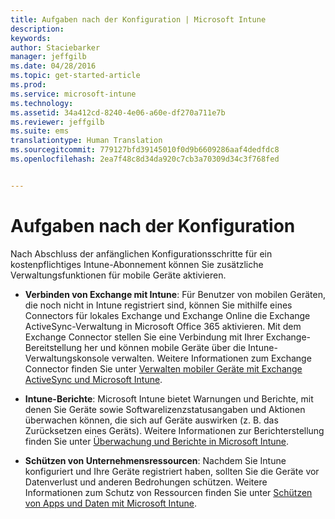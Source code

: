 ```yaml
---
title: Aufgaben nach der Konfiguration | Microsoft Intune
description: 
keywords: 
author: Staciebarker
manager: jeffgilb
ms.date: 04/28/2016
ms.topic: get-started-article
ms.prod: 
ms.service: microsoft-intune
ms.technology: 
ms.assetid: 34a412cd-8240-4e06-a60e-df270a711e7b
ms.reviewer: jeffgilb
ms.suite: ems
translationtype: Human Translation
ms.sourcegitcommit: 779127bfd39145010f0d9b6609286aaf4dedfdc8
ms.openlocfilehash: 2ea7f48c8d34da920c7cb3a70309d34c3f768fed


---
```


# Aufgaben nach der Konfiguration
Nach Abschluss der anfänglichen Konfigurationsschritte für ein kostenpflichtiges Intune-Abonnement können Sie zusätzliche Verwaltungsfunktionen für mobile Geräte aktivieren.

-   **Verbinden von Exchange mit Intune**: Für Benutzer von mobilen Geräten, die noch nicht in Intune registriert sind, können Sie mithilfe eines Connectors für lokales Exchange und Exchange Online die Exchange ActiveSync-Verwaltung in Microsoft Office 365 aktivieren. Mit dem Exchange Connector stellen Sie eine Verbindung mit Ihrer Exchange-Bereitstellung her und können mobile Geräte über die Intune-Verwaltungskonsole verwalten. Weitere Informationen zum Exchange Connector finden Sie unter [Verwalten mobiler Geräte mit Exchange ActiveSync und Microsoft Intune](/intune/deploy-use/mobile-device-management-with-exchange-activesync-and-microsoft-intune).

-   **Intune-Berichte**: Microsoft Intune bietet Warnungen und Berichte, mit denen Sie Geräte sowie Softwarelizenzstatusangaben und Aktionen überwachen können, die sich auf Geräte auswirken (z. B. das Zurücksetzen eines Geräts).  Weitere Informationen zur Berichterstellung finden Sie unter [Überwachung und Berichte in Microsoft Intune](/intune/deploy-use/monitoring-and-reports-with-microsoft-intune).

-   **Schützen von Unternehmensressourcen**: Nachdem Sie Intune konfiguriert und Ihre Geräte registriert haben, sollten Sie die Geräte vor Datenverlust und anderen Bedrohungen schützen. Weitere Informationen zum Schutz von Ressourcen finden Sie unter [Schützen von Apps und Daten mit Microsoft Intune](/Intune/deploy-use/protect-apps-and-data-with-microsoft-intune).



<!--HONumber=Jun16_HO4-->


